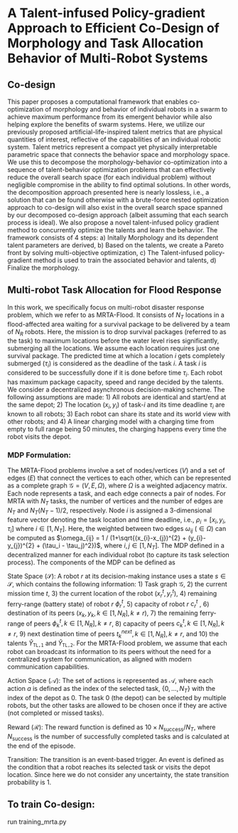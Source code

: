 # A Talent-infused Policy-gradient Approach to Efficient Co-Design of Morphology and Task Allocation Behavior of Multi-Robot Systems## Co-design This paper proposes a computational framework that enables co-optimization of morphology and behavior of individual robots in a swarm to achieve maximum performance from its emergent behavior while also helping explore the benefits of swarm systems. Here, we utilize our previously proposed artificial-life-inspired talent metrics that are physical quantities of interest, reflective of the capabilities of an individual robotic system. Talent metrics represent a compact yet physically interpretable parametric space that connects the behavior space and morphology space. We use this to decompose the morphology-behavior co-optimization into a sequence of talent-behavior optimization problems that can effectively reduce the overall search space (for each individual problem) without negligible compromise in the ability to find optimal solutions. In other words, the decomposition approach presented here is nearly lossless, i.e., a solution that can be found otherwise with a brute-force nested optimization approach to co-design will also exist in the overall search space spanned by our decomposed co-design approach (albeit assuming that each search process is ideal). We also propose a novel talent-infused policy gradient method to concurrently optimize the talents and learn the behavior.The framework consists of 4 steps: a) Initally Morphology and its dependent talent parameters are derived, b) Based on the talents, we create a Pareto front by solving multi-objective optimization, c) The Talent-infused policy-gradient method is used to train the associated behavior and talents, d) Finalize the morphology. ## Multi-robot Task Allocation for Flood ResponseIn this work, we specifically focus on multi-robot disaster response problem, which we refer to as MRTA-Flood. It consists of $N_{T}$ locations in a flood-affected area waiting for a survival package to be delivered by a team of  $N_{R}$ robots. Here, the mission is to drop survival packages (referred to as the task) to maximum locations before the water level rises significantly, submerging all the locations. We assume each location requires just one survival package. The predicted time at which a location $i$ gets completely submerged ($\tau_i$) is considered as the deadline of the task $i$. A task $i$ is considered to be successfully done if it is done before time $\tau_i$. Each robot has maximum package capacity, speed and range decided by the talents. We consider a decentralized asynchronous decision-making scheme. The following assumptions are made: 1) All robots are identical and start/end at the same depot; 2) The location $(x_i,y_i)$ of task-$i$ and its time deadline $\tau_i$ are known to all robots; 3) Each robot can share its state and its world view with other robots; and 4) A linear charging model with a charging time from empty to full range being 50 minutes, the charging happens every time the robot visits the depot. ### MDP Formulation:The MRTA-Flood problems involve a set of nodes/vertices ($V$) and a set of edges ($E$) that connect the vertices to each other, which can be represented as a complete graph $\mathcal{G} = (V, E, \Omega)$, where $\Omega$ is a weighted adjacency matrix. Each node represents a task, and each edge connects a pair of nodes. For MRTA with $N_{T}$ tasks, the number of vertices and the number of edges are $N_{T}$ and $N_{T}(N_{T}-1)/2$, respectively. Node $i$ is assigned a 3-dimensional feature vector denoting the task location and time deadline, i.e., $\rho_i=[x_i,y_i,\tau_i]$ where $i \in [1, N_{T}]$. Here, the weighted between two edges $\omega_{ij}$ ($\in \Omega$) can be computed as $\omega_{ij} = 1 / (1+\sqrt{(x_{i}-x_{j})^{2} + (y_{i}-y_{j})^{2} + (\tau_i - \tau_j)^2})$, where $i, j \in [1,N_{T}]$.The MDP defined in a decentralized manner for each individual robot (to capture its task selection process). The components of the MDP can be defined as State Space ($\mathcal{S}$): A robot $r$ at its decision-making instance uses a state $s\in\mathcal{S}$, which contains the following information: 1) Task graph $\mathcal{G}$, 2) the current mission time $t$, 3) the current location of the robot ($x^{t}_{r}, y^{t}_{r}$), 4) remaining ferry-range (battery state) of robot $r$ $\phi^{t}_{r}$, 5) capacity of robot $r$ $c^{t}_{r}$ , 6) destination of its peers ($x_{k}, y_{k}, k \in [1, N_{R}], k \neq r$), 7) the remaining ferry-range of peers $\phi^{t}_{k}, k \in [1, N_{R}], k \neq r$, 8) capacity of peers $c^{t}_{k}, k \in [1, N_{R}], k \neq r$, 9) next destination time of peers $t^{next}_{k}, k \in [1, N_{R}], k \neq r$, and 10) the talents $\hat{Y}_{\texttt{TL,1}}$ and $\hat{Y}_{\texttt{TL,2}}$. For the MRTA-Flood problem, we assume that each robot can broadcast its information to its peers without the need for a centralized system for communication, as aligned with modern communication capabilities. Action Space ($\mathcal{A}$): The set of actions is represented as $\mathcal{A}$, where each action $a$ is defined as the index of the selected task, $\{0,\ldots,N_{T}\}$ with the index of the depot as $0$. The task $0$ (the depot) can be selected by multiple robots, but the other tasks are allowed to be chosen once if they are active (not completed or missed tasks). Reward ($\mathcal{R}$): The reward function is defined as$10 \times N_{\text{success}}/N_{T}$, where $N_{\text{success}}$is the number of successfully completed tasks and is calculated at the end of the episode.  Transition: The transition is an event-based trigger. An event is defined as the condition that a robot reaches its selected task or visits the depot location. Since here we do not consider any uncertainty, the state transition probability is 1.## To train Co-design:run training_mrta.py